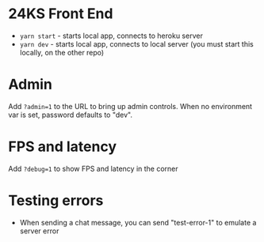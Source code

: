 # 24KS Front End

- `yarn start` - starts local app, connects to heroku server
- `yarn dev` - starts local app, connects to local server (you must start this locally, on the other repo)

# Admin

Add `?admin=1` to the URL to bring up admin controls. When no environment var is set, password defaults to "dev".

# FPS and latency

Add `?debug=1` to show FPS and latency in the corner

# Testing errors

- When sending a chat message, you can send "test-error-1" to emulate a server error
